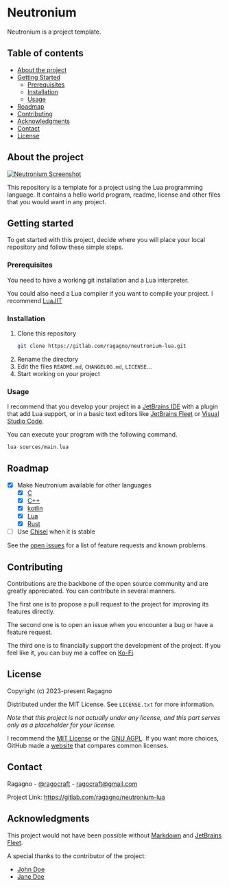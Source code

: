 # Neutronium

Neutronium is a project template.

## Table of contents

* [About the project](#about-the-project)
* [Getting Started](#getting-started)
    * [Prerequisites](#prerequisites)
    * [Installation](#installation)
    * [Usage](#usage)
* [Roadmap](#roadmap)
* [Contributing](#contributing)
* [Acknowledgments](#acknowledgments)
* [Contact](#contact)
* [License](#license)

## About the project

[![Neutronium Screenshot][project-splash]](https://gitlab.com/ragagno/neutronium-lua)

This repository is a template for a project using the Lua programming language.
It contains a hello world program, readme, license and other files that you would want in any project.

## Getting started

To get started with this project, decide where you will place your local repository and follow these simple steps.

### Prerequisites

You need to have a working git installation and a Lua interpreter.

You could also need a Lua compiler if you want to compile your project. I recommend [LuaJIT](https://luajit.org)

### Installation

1. Clone this repository
    ```sh
    git clone https://gitlab.com/ragagno/neutronium-lua.git
    ```
2. Rename the directory
3. Edit the files `README.md`, `CHANGELOG.md`, `LICENSE`...
4. Start working on your project

### Usage

I recommend that you develop your project in a [JetBrains IDE](https://www.jetbrains.com) with a plugin that add Lua support, or in a basic text editors like [JetBrains Fleet](https://www.jetbrains.com/fleet) or [Visual Studio Code](https://code.visualstudio.com).

You can execute your program with the following command.

```sh
lua sources/main.lua
```

## Roadmap

- [x] Make Neutronium available for other languages
    - [x] [C](https://gitlab.com/ragagno/neutronium-c)
    - [x] [C++](https://gitlab.com/ragagno/neutronium-cpp)
    - [x] [kotlin](https://gitlab.com/ragagno/neutronium-kotlin)
    - [x] [Lua](https://gitlab.com/ragagno/neutronium-lua)
    - [x] [Rust](https://gitlab.com/ragagno/neutronium-rust)
- [ ] Use [Chisel](https://gitlab.com/ragagno/chisel) when it is stable

See the [open issues](https://gitlab.com/ragagno/neutronium-lua/-/issues) for a list of feature requests and known problems.

## Contributing

Contributions are the backbone of the open source community and are greatly appreciated.
You can contribute in several manners.

The first one is to propose a pull request to the project for improving its features directly.

The second one is to open an issue when you encounter a bug or have a feature request.

The third one is to financially support the development of the project.
If you feel like it, you can buy me a coffee on [Ko-Fi](https://ko-fi.com/ragagno).

## License

Copyright (c) 2023-present Ragagno

Distributed under the MIT License. See `LICENSE.txt` for more information.

*Note that this project is not actually under any license, and this part serves only as a placeholder for your license.*

I recommend the [MIT License](https://choosealicense.com/licenses/mit) or the [GNU AGPL](https://choosealicense.com/licenses/agpl-3.0).
If you want more choices, GitHub made a [website](https://choosealicense.com) that compares common licenses.

## Contact

Ragagno - [@ragocraft](https://twitter.com/ragocraft) - [ragocraft@gmail.com](mailto:ragocraft@gmail.com)

Project Link: <https://gitlab.com/ragagno/neutronium-lua>

## Acknowledgments

This project would not have been possible without [Markdown](https://en.wikipedia.org/wiki/Markdown) and [JetBrains Fleet](https://www.jetbrains.com/fleet).

A special thanks to the contributor of the project:
* [John Doe](https://www.youtube.com/watch?v=dQw4w9WgXcQ)
* [Jane Doe](https://www.youtube.com/watch?v=dQw4w9WgXcQ)

[project-logo]: ../resources/logo.svg
[project-splash]: ../resources/splash.svg
